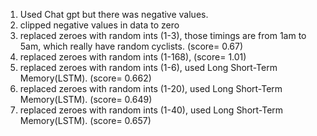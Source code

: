 1) Used Chat gpt but there was negative values.
2) clipped negative values in data to zero 
3) replaced zeroes with random ints (1-3), those timings are from 1am to 5am, which really have random cyclists. (score= 0.67)
4) replaced zeroes with random ints (1-168), (score= 1.01)
5) replaced zeroes with random ints (1-6), used Long Short-Term Memory(LSTM). (score= 0.662)
6) replaced zeroes with random ints (1-20), used Long Short-Term Memory(LSTM). (score= 0.649)
7) replaced zeroes with random ints (1-40), used Long Short-Term Memory(LSTM). (score= 0.657)
